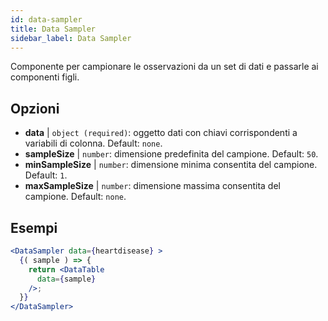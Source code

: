 ```yaml
---
id: data-sampler 
title: Data Sampler
sidebar_label: Data Sampler
---
```


Componente per campionare le osservazioni da un set di dati e passarle ai componenti figli.

## Opzioni

* __data__ | `object (required)`: oggetto dati con chiavi corrispondenti a variabili di colonna. Default: `none`.
* __sampleSize__ | `number`: dimensione predefinita del campione. Default: `50`.
* __minSampleSize__ | `number`: dimensione minima consentita del campione. Default: `1`.
* __maxSampleSize__ | `number`: dimensione massima consentita del campione. Default: `none`.


## Esempi

```jsx live
<DataSampler data={heartdisease} >
  {( sample ) => {
    return <DataTable
      data={sample}
    />;
  }}
</DataSampler>
```

